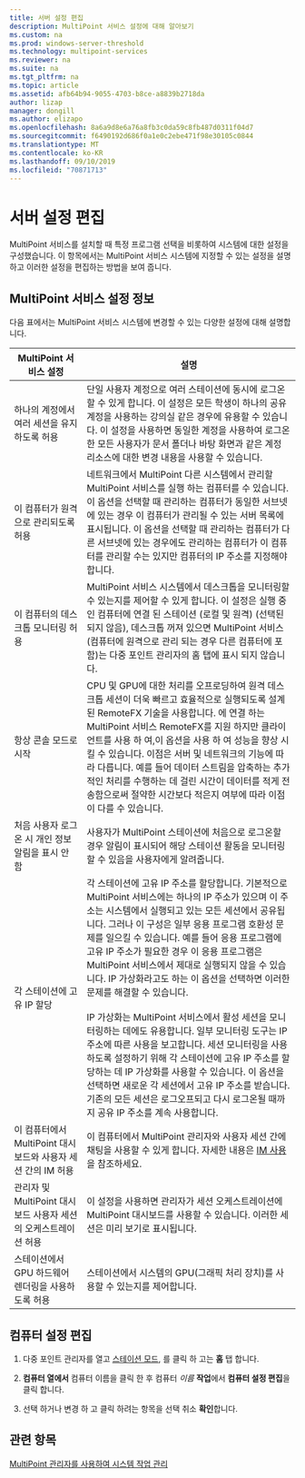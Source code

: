 ```yaml
---
title: 서버 설정 편집
description: MultiPoint 서비스 설정에 대해 알아보기
ms.custom: na
ms.prod: windows-server-threshold
ms.technology: multipoint-services
ms.reviewer: na
ms.suite: na
ms.tgt_pltfrm: na
ms.topic: article
ms.assetid: afb64b94-9055-4703-b8ce-a8839b2718da
author: lizap
manager: dongill
ms.author: elizapo
ms.openlocfilehash: 8a6a9d8e6a76a8fb3c0da59c8fb487d0311f04d7
ms.sourcegitcommit: f6490192d686f0a1e0c2ebe471f98e30105c0844
ms.translationtype: MT
ms.contentlocale: ko-KR
ms.lasthandoff: 09/10/2019
ms.locfileid: "70871713"
---
```

# <a name="edit-server-settings"></a>서버 설정 편집
MultiPoint 서비스를 설치할 때 특정 프로그램 선택을 비롯하여 시스템에 대한 설정을 구성했습니다. 이 항목에서는 MultiPoint 서비스 시스템에 지정할 수 있는 설정을 설명하고 이러한 설정을 편집하는 방법을 보여 줍니다.  
  
## <a name="about-multipoint-services-settings"></a>MultiPoint 서비스 설정 정보  
다음 표에서는 MultiPoint 서비스 시스템에 변경할 수 있는 다양한 설정에 대해 설명합니다.  
  
|MultiPoint 서비스 설정|설명|  
|-----------------------------------------------------------------------------------------|---------------|  
|하나의 계정에서 여러 세션을 유지하도록 허용|단일 사용자 계정으로 여러 스테이션에 동시에 로그온할 수 있게 합니다. 이 설정은 모든 학생이 하나의 공유 계정을 사용하는 강의실 같은 경우에 유용할 수 있습니다. 이 설정을 사용하면 동일한 계정을 사용하여 로그온한 모든 사용자가 문서 폴더나 바탕 화면과 같은 계정 리소스에 대한 변경 내용을 사용할 수 있습니다.|  
|이 컴퓨터가 원격으로 관리되도록 허용|네트워크에서 MultiPoint 다른 시스템에서 관리할 MultiPoint 서비스를 실행 하는 컴퓨터를 수 있습니다. 이 옵션을 선택할 때 관리하는 컴퓨터가 동일한 서브넷에 있는 경우 이 컴퓨터가 관리될 수 있는 서버 목록에 표시됩니다. 이 옵션을 선택할 때 관리하는 컴퓨터가 다른 서브넷에 있는 경우에도 관리하는 컴퓨터가 이 컴퓨터를 관리할 수는 있지만 컴퓨터의 IP 주소를 지정해야 합니다.|
|이 컴퓨터의 데스크톱 모니터링 허용|MultiPoint 서비스 시스템에서 데스크톱을 모니터링할 수 있는지를 제어할 수 있게 합니다. 이 설정은 실행 중인 컴퓨터에 연결 된 스테이션 (로컬 및 원격) (선택된 되지 않음), 데스크톱 꺼져 있으면 MultiPoint 서비스 (컴퓨터에 원격으로 관리 되는 경우 다른 컴퓨터에 포함)는 다중 포인트 관리자의 홈 탭에 표시 되지 않습니다.|  
|항상 콘솔 모드로 시작|CPU 및 GPU에 대한 처리를 오프로딩하여 원격 데스크톱 세션이 더욱 빠르고 효율적으로 실행되도록 설계된 RemoteFX 기술을 사용합니다. 에 연결 하는 MultiPoint 서비스 RemoteFX를 지원 하지만 클라이언트를 사용 하 여,이 옵션을 사용 하 여 성능을 향상 시킬 수 있습니다. 이점은 서버 및 네트워크의 기능에 따라 다릅니다. 예를 들어 데이터 스트림을 압축하는 추가적인 처리를 수행하는 데 걸린 시간이 데이터를 적게 전송함으로써 절약한 시간보다 적은지 여부에 따라 이점이 다를 수 있습니다.|  
|처음 사용자 로그온 시 개인 정보 알림을 표시 안 함|사용자가 MultiPoint 스테이션에 처음으로 로그온할 경우 알림이 표시되어 해당 스테이션 활동을 모니터링할 수 있음을 사용자에게 알려줍니다.|  
|각 스테이션에 고유 IP 할당|각 스테이션에 고유 IP 주소를 할당합니다. 기본적으로 MultiPoint 서비스에는 하나의 IP 주소가 있으며 이 주소는 시스템에서 실행되고 있는 모든 세션에서 공유됩니다. 그러나 이 구성은 일부 응용 프로그램 호환성 문제를 일으킬 수 있습니다. 예를 들어 응용 프로그램에 고유 IP 주소가 필요한 경우 이 응용 프로그램은 MultiPoint 서비스에서 제대로 실행되지 않을 수 있습니다. IP 가상화라고도 하는 이 옵션을 선택하면 이러한 문제를 해결할 수 있습니다.<br /><br />IP 가상화는 MultiPoint 서비스에서 활성 세션을 모니터링하는 데에도 유용합니다. 일부 모니터링 도구는 IP 주소에 따른 사용을 보고합니다. 세션 모니터링을 사용하도록 설정하기 위해 각 스테이션에 고유 IP 주소를 할당하는 데 IP 가상화를 사용할 수 있습니다. 이 옵션을 선택하면 새로운 각 세션에서 고유 IP 주소를 받습니다. 기존의 모든 세션은 로그오프되고 다시 로그온될 때까지 공유 IP 주소를 계속 사용합니다.|  
|이 컴퓨터에서 MultiPoint 대시보드와 사용자 세션 간의 IM 허용|이 컴퓨터에서 MultiPoint 관리자와 사용자 세션 간에 채팅을 사용할 수 있게 합니다. 자세한 내용은 [IM 사용](Use-IM.md)을 참조하세요.|  
|관리자 및 MultiPoint 대시보드 사용자 세션의 오케스트레이션 허용|이 설정을 사용하면 관리자가 세션 오케스트레이션에 MultiPoint 대시보드를 사용할 수 있습니다. 이러한 세션은 미리 보기로 표시됩니다.|  
|스테이션에서 GPU 하드웨어 렌더링을 사용하도록 허용|스테이션에서 시스템의 GPU(그래픽 처리 장치)를 사용할 수 있는지를 제어합니다.|   
  
## <a name="editing-the-computer-settings"></a>컴퓨터 설정 편집  
  
1.  다중 포인트 관리자를 열고 [스테이션 모드](Switch-Between-Modes.md), 를 클릭 하 고는 **홈** 탭 합니다.  
  
2.  **컴퓨터 열에서** 컴퓨터 이름을 클릭 한 후 컴퓨터 *이름* **작업**에서 **컴퓨터 설정 편집**을 클릭 합니다.  
  
3.  선택 하거나 변경 하 고 클릭 하려는 항목을 선택 취소 **확인**합니다.  
  
## <a name="see-also"></a>관련 항목  
[MultiPoint 관리자를 사용하여 시스템 작업 관리](Manage-System-Tasks-Using-MultiPoint-Manager.md)  
  
